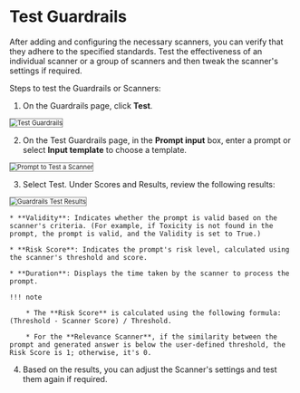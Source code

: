 # Test Guardrails

After adding and configuring the necessary scanners, you can verify that they adhere to the specified standards. Test the effectiveness of an individual scanner or a group of scanners and then tweak the scanner's settings if required.

Steps to test the Guardrails or Scanners:

1. On the Guardrails page, click **Test**.  
<img src="./../images/test-guardrails.png" alt="Test Guardrails" title="Test Guardrails" style="border: 1px solid gray; zoom:80%;">

2. On the Test Guardrails page, in the **Prompt input** box, enter a prompt or select **Input template** to choose a template.  
<img src="./../images/test-guardrails-prompt-input.png" alt="Prompt to Test a Scanner" title="Prompt to Test a Scanner" style="border: 1px solid gray; zoom:80%;">

3. Select Test. Under Scores and Results, review the following results:  
<img src="./../images/guardrails-test-results.png" alt="Guardrails Test Results" title="Guardrails Test Results" style="border: 1px solid gray; zoom:80%;"> 

    * **Validity**: Indicates whether the prompt is valid based on the scanner's criteria. (For example, if Toxicity is not found in the prompt, the prompt is valid, and the Validity is set to True.)

    * **Risk Score**: Indicates the prompt's risk level, calculated using the scanner's threshold and score.

    * **Duration**: Displays the time taken by the scanner to process the prompt.

    !!! note

        * The **Risk Score** is calculated using the following formula: (Threshold - Scanner Score) / Threshold. 

        * For the **Relevance Scanner**, if the similarity between the prompt and generated answer is below the user-defined threshold, the Risk Score is 1; otherwise, it's 0.

4. Based on the results, you can adjust the Scanner's settings and test them again if required.


